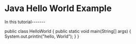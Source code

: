 # Java Hello World Example

In this tutorial-------

public class HelloWorld {
public static void main(String[] args) {
System.out.println("hello, World");
}
}
